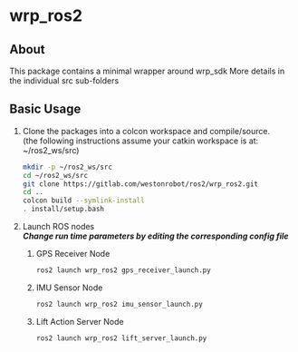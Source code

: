 # wrp_ros2

## About

This package contains a minimal wrapper around wrp_sdk
More details in the individual src sub-folders

## Basic Usage

1. Clone the packages into a colcon workspace and compile/source.  
(the following instructions assume your catkin workspace is at: ~/ros2_ws/src)

    ````bash
    mkdir -p ~/ros2_ws/src
    cd ~/ros2_ws/src
    git clone https://gitlab.com/westonrobot/ros2/wrp_ros2.git
    cd ..
    colcon build --symlink-install
    . install/setup.bash
    ````

2. Launch ROS nodes  
    **_Change run time parameters by editing the corresponding config file_**

    1. GPS Receiver Node

        ````bash
        ros2 launch wrp_ros2 gps_receiver_launch.py 
        ````

    2. IMU Sensor Node

        ````bash
        ros2 launch wrp_ros2 imu_sensor_launch.py 
        ````

    3. Lift Action Server Node

        ````bash
        ros2 launch wrp_ros2 lift_server_launch.py 
        ````
